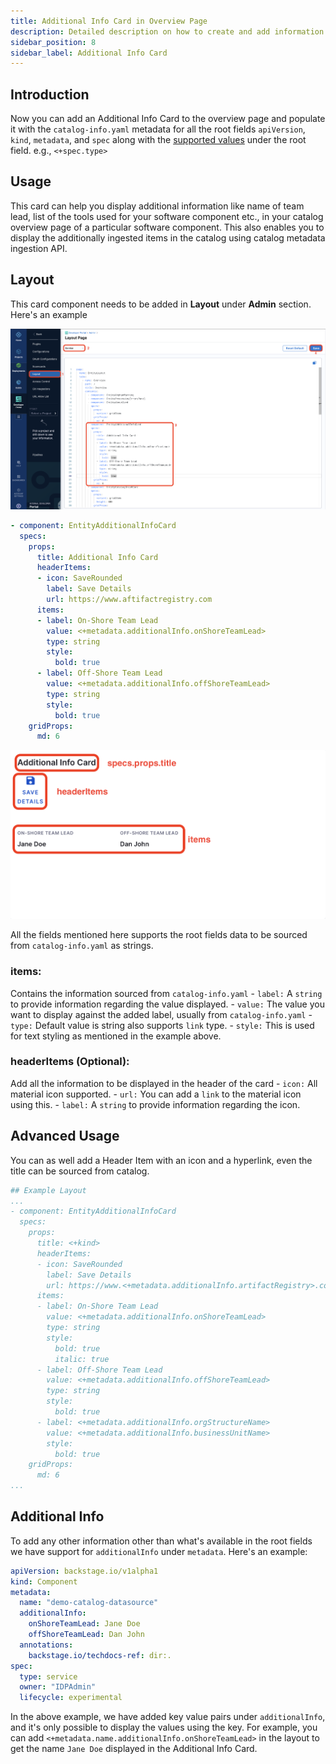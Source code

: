 ```yaml
---
title: Additional Info Card in Overview Page
description: Detailed description on how to create and add information on Additional Info Card in Overview age of software components
sidebar_position: 8
sidebar_label: Additional Info Card
---
```


## Introduction

Now you can add an Additional Info Card to the overview page and populate it with the `catalog-info.yaml` metadata for all the root fields `apiVersion`, `kind`, `metadata`, and `spec` along with the [supported values](https://backstage.io/docs/features/software-catalog/descriptor-format/#contents) under the root field. e.g., `<+spec.type>`

## Usage

This card can help you display additional information like name of team lead, list of the tools used for your software component etc., in your catalog overview page of a particular software component. This also enables you to display the additionally ingested items in the catalog using catalog metadata ingestion API. 


<DocVideo src="https://www.youtube.com/embed/Qi1PIWSPves?si=44qlTho7ZQHKjw59" />

## Layout 

This card component needs to be added in **Layout** under **Admin** section. Here's an example

![](./static/navigation-layout.png)

```YAML
- component: EntityAdditionalInfoCard
  specs:
    props:
      title: Additional Info Card
      headerItems:
      - icon: SaveRounded
        label: Save Details
        url: https://www.aftifactregistry.com
      items:
      - label: On-Shore Team Lead
        value: <+metadata.additionalInfo.onShoreTeamLead>
        type: string
        style:
          bold: true
      - label: Off-Shore Team Lead
        value: <+metadata.additionalInfo.offShoreTeamLead>
        type: string
        style:
          bold: true
    gridProps:
      md: 6
```

![](./static/additional-info-card.png)

All the fields mentioned here supports the root fields data to be sourced from `catalog-info.yaml` as strings. 

### items:
Contains the information sourced from `catalog-info.yaml`
    - `label:` A `string` to provide information regarding the value displayed. 
    - `value:` The value you want to display against the added label, usually from `catalog-info.yaml`
    - `type:` Default value is string also supports `link` type. 
    - `style:` This is used for text styling as mentioned in the example above. 

### headerItems (Optional): 
Add all the information to be displayed in the header of the card 
    - `icon:` All material icon supported.
    - `url:` You can add a `link` to the material icon using this. 
    - `label:` A `string` to provide information regarding the icon. 



## Advanced Usage

You can as well add a Header Item with an icon and a hyperlink, even the title can be sourced from catalog. 

```YAML
## Example Layout
...
- component: EntityAdditionalInfoCard
  specs:
    props:
      title: <+kind>
      headerItems:
      - icon: SaveRounded
        label: Save Details
        url: https://www.<+metadata.additionalInfo.artifactRegistry>.com
      items:
      - label: On-Shore Team Lead
        value: <+metadata.additionalInfo.onShoreTeamLead>
        type: string
        style:
          bold: true
          italic: true
      - label: Off-Shore Team Lead
        value: <+metadata.additionalInfo.offShoreTeamLead>
        type: string
        style:
          bold: true
      - label: <+metadata.additionalInfo.orgStructureName>
        value: <+metadata.additionalInfo.businessUnitName>
        style:
          bold: true
    gridProps:
      md: 6
...
```
## Additional Info

To add any other information other than what's available in the root fields we have support for `additionalInfo` under `metadata`.
Here's an example:
```YAML
apiVersion: backstage.io/v1alpha1
kind: Component
metadata:
  name: "demo-catalog-datasource"
  additionalInfo:
    onShoreTeamLead: Jane Doe
    offShoreTeamLead: Dan John
  annotations:
    backstage.io/techdocs-ref: dir:.
spec:
  type: service
  owner: "IDPAdmin"
  lifecycle: experimental
```

In the above example, we have added key value pairs under `additionalInfo`, and it's only possible to display the values using the key. For example, you can add `<+metadata.name.additionalInfo.onShoreTeamLead>` in the layout to get the name `Jane Doe` displayed in the Additional Info Card. 